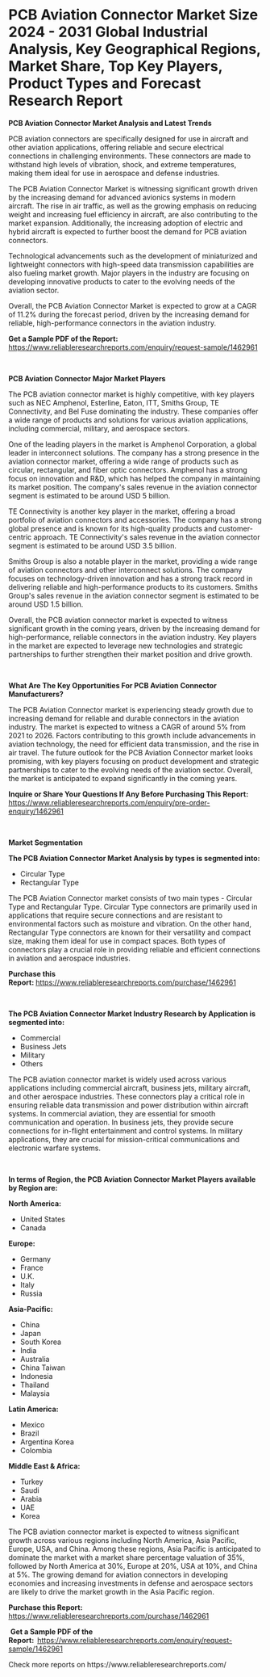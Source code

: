 <p><h1>PCB Aviation Connector Market Size 2024 - 2031 Global Industrial Analysis, Key Geographical Regions, Market Share, Top Key Players, Product Types and Forecast Research Report</h1></p><p><strong>PCB Aviation Connector Market Analysis and Latest Trends</strong></p>
<p><p>PCB aviation connectors are specifically designed for use in aircraft and other aviation applications, offering reliable and secure electrical connections in challenging environments. These connectors are made to withstand high levels of vibration, shock, and extreme temperatures, making them ideal for use in aerospace and defense industries.</p><p>The PCB Aviation Connector Market is witnessing significant growth driven by the increasing demand for advanced avionics systems in modern aircraft. The rise in air traffic, as well as the growing emphasis on reducing weight and increasing fuel efficiency in aircraft, are also contributing to the market expansion. Additionally, the increasing adoption of electric and hybrid aircraft is expected to further boost the demand for PCB aviation connectors.</p><p>Technological advancements such as the development of miniaturized and lightweight connectors with high-speed data transmission capabilities are also fueling market growth. Major players in the industry are focusing on developing innovative products to cater to the evolving needs of the aviation sector.</p><p>Overall, the PCB Aviation Connector Market is expected to grow at a CAGR of 11.2% during the forecast period, driven by the increasing demand for reliable, high-performance connectors in the aviation industry.</p></p>
<p><strong>Get a Sample PDF of the Report:&nbsp;</strong> <a href="https://www.reliableresearchreports.com/enquiry/request-sample/1462961">https://www.reliableresearchreports.com/enquiry/request-sample/1462961</a></p>
<p>&nbsp;</p>
<p><strong>PCB Aviation Connector Major Market Players</strong></p>
<p><p>The PCB aviation connector market is highly competitive, with key players such as NEC Amphenol, Esterline, Eaton, ITT, Smiths Group, TE Connectivity, and Bel Fuse dominating the industry. These companies offer a wide range of products and solutions for various aviation applications, including commercial, military, and aerospace sectors.</p><p>One of the leading players in the market is Amphenol Corporation, a global leader in interconnect solutions. The company has a strong presence in the aviation connector market, offering a wide range of products such as circular, rectangular, and fiber optic connectors. Amphenol has a strong focus on innovation and R&D, which has helped the company in maintaining its market position. The company's sales revenue in the aviation connector segment is estimated to be around USD 5 billion.</p><p>TE Connectivity is another key player in the market, offering a broad portfolio of aviation connectors and accessories. The company has a strong global presence and is known for its high-quality products and customer-centric approach. TE Connectivity's sales revenue in the aviation connector segment is estimated to be around USD 3.5 billion.</p><p>Smiths Group is also a notable player in the market, providing a wide range of aviation connectors and other interconnect solutions. The company focuses on technology-driven innovation and has a strong track record in delivering reliable and high-performance products to its customers. Smiths Group's sales revenue in the aviation connector segment is estimated to be around USD 1.5 billion.</p><p>Overall, the PCB aviation connector market is expected to witness significant growth in the coming years, driven by the increasing demand for high-performance, reliable connectors in the aviation industry. Key players in the market are expected to leverage new technologies and strategic partnerships to further strengthen their market position and drive growth.</p></p>
<p>&nbsp;</p>
<p><strong>What Are The Key Opportunities For PCB Aviation Connector Manufacturers?</strong></p>
<p><p>The PCB Aviation Connector market is experiencing steady growth due to increasing demand for reliable and durable connectors in the aviation industry. The market is expected to witness a CAGR of around 5% from 2021 to 2026. Factors contributing to this growth include advancements in aviation technology, the need for efficient data transmission, and the rise in air travel. The future outlook for the PCB Aviation Connector market looks promising, with key players focusing on product development and strategic partnerships to cater to the evolving needs of the aviation sector. Overall, the market is anticipated to expand significantly in the coming years.</p></p>
<p><strong>Inquire or Share Your Questions If Any Before Purchasing This Report:</strong> <a href="https://www.reliableresearchreports.com/enquiry/pre-order-enquiry/1462961">https://www.reliableresearchreports.com/enquiry/pre-order-enquiry/1462961</a></p>
<p>&nbsp;</p>
<p><strong>Market Segmentation</strong></p>
<p><strong>The PCB Aviation Connector Market Analysis by types is segmented into:</strong></p>
<p><ul><li>Circular Type</li><li>Rectangular Type</li></ul></p>
<p><p>The PCB Aviation Connector market consists of two main types - Circular Type and Rectangular Type. Circular Type connectors are primarily used in applications that require secure connections and are resistant to environmental factors such as moisture and vibration. On the other hand, Rectangular Type connectors are known for their versatility and compact size, making them ideal for use in compact spaces. Both types of connectors play a crucial role in providing reliable and efficient connections in aviation and aerospace industries.</p></p>
<p><strong>Purchase this Report:&nbsp;</strong><a href="https://www.reliableresearchreports.com/purchase/1462961">https://www.reliableresearchreports.com/purchase/1462961</a></p>
<p>&nbsp;</p>
<p><strong>The PCB Aviation Connector Market Industry Research by Application is segmented into:</strong></p>
<p><ul><li>Commercial</li><li>Business Jets</li><li>Military</li><li>Others</li></ul></p>
<p><p>The PCB aviation connector market is widely used across various applications including commercial aircraft, business jets, military aircraft, and other aerospace industries. These connectors play a critical role in ensuring reliable data transmission and power distribution within aircraft systems. In commercial aviation, they are essential for smooth communication and operation. In business jets, they provide secure connections for in-flight entertainment and control systems. In military applications, they are crucial for mission-critical communications and electronic warfare systems.</p></p>
<p>&nbsp;</p>
<p><strong>In terms of Region, the PCB Aviation Connector Market Players available by Region are:</strong></p>
<p>
    <p> <strong> North America: </strong>
        <ul>
            <li>United States</li>
            <li>Canada</li>
        </ul>
        </p> 
    <p> <strong> Europe: </strong>
        <ul>
            <li>Germany</li>
            <li>France</li>
            <li>U.K.</li>
            <li>Italy</li>
            <li>Russia</li>
        </ul>
        </p> 
    <p> <strong> Asia-Pacific: </strong>
        <ul>
            <li>China</li>
            <li>Japan</li>
            <li>South Korea</li>
            <li>India</li>
            <li>Australia</li>
            <li>China Taiwan</li>
            <li>Indonesia</li>
            <li>Thailand</li>
            <li>Malaysia</li>
        </ul>
        </p> 
    <p> <strong> Latin America: </strong>
        <ul>
            <li>Mexico</li>
            <li>Brazil</li>
            <li>Argentina Korea</li>
            <li>Colombia</li>
        </ul>
        </p> 
    <p> <strong> Middle East & Africa: </strong>
        <ul>
            <li>Turkey</li>
            <li>Saudi</li>
            <li>Arabia</li>
            <li>UAE</li>
            <li>Korea</li>
        </ul>
    </p>
    </p>
<p><p>The PCB aviation connector market is expected to witness significant growth across various regions including North America, Asia Pacific, Europe, USA, and China. Among these regions, Asia Pacific is anticipated to dominate the market with a market share percentage valuation of 35%, followed by North America at 30%, Europe at 20%, USA at 10%, and China at 5%. The growing demand for aviation connectors in developing economies and increasing investments in defense and aerospace sectors are likely to drive the market growth in the Asia Pacific region.</p></p>
<p><strong>Purchase this Report: </strong><a href="https://www.reliableresearchreports.com/purchase/1462961">https://www.reliableresearchreports.com/purchase/1462961</a></p>
<p>&nbsp;<strong>Get a Sample PDF of the Report:&nbsp;&nbsp;</strong><a href="https://www.reliableresearchreports.com/enquiry/request-sample/1462961">https://www.reliableresearchreports.com/enquiry/request-sample/1462961</a></p>
<p><strong></strong></p>
<p>Check more reports on https://www.reliableresearchreports.com/</p>